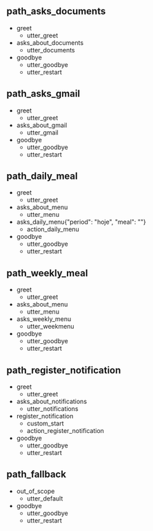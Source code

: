 ## path_asks_documents
* greet
  - utter_greet
* asks_about_documents
  - utter_documents
* goodbye
  - utter_goodbye
  - utter_restart

## path_asks_gmail
* greet
  - utter_greet
* asks_about_gmail
  - utter_gmail
* goodbye
  - utter_goodbye
  - utter_restart

## path_daily_meal
* greet
  - utter_greet
* asks_about_menu
  - utter_menu
* asks_daily_menu{"period": "hoje", "meal": ""}
  - action_daily_menu
* goodbye
  - utter_goodbye
  - utter_restart

## path_weekly_meal
* greet
  - utter_greet
* asks_about_menu
  - utter_menu
* asks_weekly_menu
  - utter_weekmenu
* goodbye
  - utter_goodbye
  - utter_restart

## path_register_notification
* greet
  - utter_greet
* asks_about_notifications
  - utter_notifications
* register_notification
  - custom_start
  - action_register_notification
* goodbye
  - utter_goodbye
  - utter_restart

## path_fallback
* out_of_scope
  - utter_default
* goodbye
  - utter_goodbye
  - utter_restart
